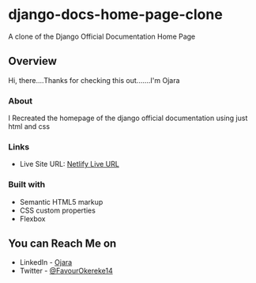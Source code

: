 # django-docs-home-page-clone
A clone of the Django Official Documentation Home Page
 
## Overview
Hi, there....Thanks for checking this out.......I'm Ojara

### About
I Recreated the homepage of the django official documentation using just html and css

### Links

- Live Site URL: [Netlify Live URL](https://django-docs-home-page-clone.netlify.app/)

### Built with

- Semantic HTML5 markup
- CSS custom properties
- Flexbox

## You can Reach Me on 

- LinkedIn - [Ojara](https://www.linkedin.com/in/okereke-favour-230234198)
- Twitter - [@FavourOkereke14](https://twitter.com/FavourOkereke14)
